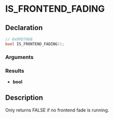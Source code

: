 # IS_FRONTEND_FADING

## Declaration
```cpp
// 0x9FD7668
bool IS_FRONTEND_FADING();
```

### Arguments

### Results
- **bool**

## Description
Only returns FALSE if no frontend fade is running.